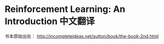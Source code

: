 # Reinforcement Learning: An Introduction 中文翻译
书本原始出处： http://incompleteideas.net/sutton/book/the-book-2nd.html



